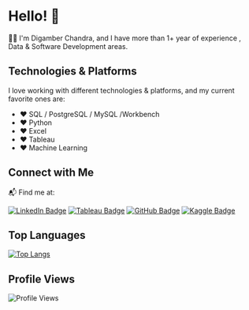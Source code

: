 
<!--
**Dig2001/Dig2001** is a ✨ _special_ ✨ repository because its `README.md` (this file) appears on your GitHub profile.

Here are some ideas to get you started:

- 🔭 I’m currently working on ...
- 🌱 I’m currently learning ...
- 👯 I’m looking to collaborate on ...
- 🤔 I’m looking for help with ...
- 💬 Ask me about ...
- 📫 How to reach me: ...
- 😄 Pronouns: ...
- ⚡ Fun fact: ...
-->
# Hello! 👋


🧑‍💻 I'm Digamber Chandra, and I have  more than 1+ year of experience , Data  & Software Development areas.

## Technologies & Platforms

I love working with different technologies & platforms, and my current favorite ones are:

- ❤️ SQL / PostgreSQL / MySQL /Workbench
- ❤️ Python
- ❤️ Excel
- ❤️ Tableau
- ❤️ Machine Learning

## Connect with Me

📬 Find me at:

[![LinkedIn Badge](https://camo.githubusercontent.com/f57a7536f5eff51ee70e26fde6cbb008fda9315455c8217951f50f4d57f8bd53/68747470733a2f2f696d672e736869656c64732e696f2f62616467652f2d4c696e6b6564496e2d626c75653f7374796c653d666c61742d737175617265266c6f676f3d4c696e6b6564696e266c6f676f436f6c6f723d7768697465266c696e6b3d68747470733a2f2f7777772e6c696e6b6564696e2e636f6d2f696e2f70686f6e657468697269796164616e61)](https://www.linkedin.com/in/digamber-chandra/)
[![Tableau Badge](https://camo.githubusercontent.com/edce1d5a7cb509fdb5dee2e08df45e37be34602a11157ca9c23f12f8d63d4438/687474703a2f2f696d672e736869656c64732e696f2f62616467652f2d5461626c6561752d6f72616e67653f7374796c653d666c61742d737175617265266c6f676f3d7461626c656175266c6f676f436f6c6f723d7768697465266c696e6b3d68747470733a2f2f7075626c69632e7461626c6561752e636f6d2f70726f66696c652f70686f6e657468697269796164616e6123212f)](https://public.tableau.com/app/profile/digtableau2001/vizzes)
[![GitHub Badge](https://camo.githubusercontent.com/f19f44a97773315a66170d3c5493bf2f6373d825469b0d7e0386ac4e42ccb2f4/687474703a2f2f696d672e736869656c64732e696f2f62616467652f2d4769746875622d626c61636b3f7374796c653d666c61742d737175617265266c6f676f3d676974687562266c696e6b3d68747470733a2f2f6769746875622e636f6d2f7074796164616e612f)](https://github.com/Dig2001)
[![Kaggle Badge](https://camo.githubusercontent.com/8afb8829371b4c3e49c31da6a4d0c4bee7e2b02b9aba42eae0c8ba151b61b6fd/68747470733a2f2f696d672e736869656c64732e696f2f62616467652f2d4b6167676c652d626c75653f7374796c653d666c61742d737175617265266c6f676f3d6b6167676c65266c6f676f436f6c6f723d7768697465266c696e6b3d68747470733a2f2f7777772e6b6167676c652e636f6d2f70686f6e657468697269796164616e61)](https://www.kaggle.com/digamber03)

## Top Languages

[![Top Langs](https://github-readme-stats.vercel.app/api/top-langs/?username=dig2001&layout=compact)](https://github.com/dig2001)

## Profile Views

![Profile Views](https://komarev.com/ghpvc/?username=Dig2001)
